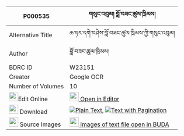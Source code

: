 |P000535|གསུང་འབུམ། བློ་བཟང་ཚུལ་ཁྲིམས། 
| --- | --- 
|Alternative Title |ཆ་ཧར་དགེ་བཤེས་བློ་བཟང་ཚུལ་ཁྲིམས་ཀྱི་གསུང་འབུམ།
|Author| བློ་བཟང་ཚུལ་ཁྲིམས།
|BDRC ID | W23151
|Creator | Google OCR
|Number of Volumes| 10
|<img width="25" src="https://img.icons8.com/color/25/000000/edit-property.png">Edit Online| [<img width="25" src="https://avatars.githubusercontent.com/u/45091458?s=200&v=4"> Open in Editor](http://editor.openpecha.org/P000535)
|<img width="25" src="https://img.icons8.com/fluent/48/000000/download-2.png"/>  Download | [![](https://img.icons8.com/color/20/000000/txt.png)Plain Text](https://github.com/Openpecha/P000535/releases/download/v2/sungbum_lozang_tsultrim_plain_P000535.zip), [![](https://img.icons8.com/color/20/000000/txt.png)Text with Pagination](https://github.com/Openpecha/P000535/releases/download/v2/sungbum_lozang_tsultrim_pages_P000535.zip)
|<img width="25" src="https://img.icons8.com/plasticine/100/000000/pictures-folder.png"/>  Source Images | [<img width="25" src="https://library.bdrc.io/icons/BUDA-small.svg"> Images of text file open in BUDA](https://library.bdrc.io/show/bdr:W23151)